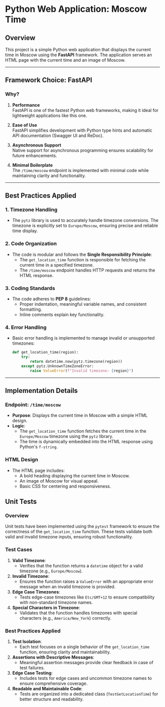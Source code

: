 # Python Web Application: Moscow Time

## Overview

This project is a simple Python web application that displays the current time in Moscow using the **FastAPI** framework. The application serves an HTML page with the current time and an image of Moscow.

---

## Framework Choice: FastAPI

### Why?

1. **Performance**  
   FastAPI is one of the fastest Python web frameworks, making it ideal for lightweight applications like this one.

2. **Ease of Use**  
   FastAPI simplifies development with Python type hints and automatic API documentation (Swagger UI and ReDoc).

3. **Asynchronous Support**  
   Native support for asynchronous programming ensures scalability for future enhancements.

4. **Minimal Boilerplate**  
   The `/time/moscow` endpoint is implemented with minimal code while maintaining clarity and functionality.

---

## Best Practices Applied

### 1. Timezone Handling
- The `pytz` library is used to accurately handle timezone conversions. The timezone is explicitly set to `Europe/Moscow`, ensuring precise and reliable time display.

### 2. Code Organization
- The code is modular and follows the **Single Responsibility Principle**:
  - The `get_location_time` function is responsible for fetching the current time in a specified timezone.
  - The `/time/moscow` endpoint handles HTTP requests and returns the HTML response.

### 3. Coding Standards
- The code adheres to **PEP 8** guidelines:
  - Proper indentation, meaningful variable names, and consistent formatting.
  - Inline comments explain key functionality.

### 4. Error Handling
- Basic error handling is implemented to manage invalid or unsupported timezones:
  ```python
  def get_location_time(region):
      try:
          return datetime.now(pytz.timezone(region))
      except pytz.UnknownTimeZoneError:
          raise ValueError(f"Invalid timezone: {region}")
  ```

---

## Implementation Details

### Endpoint: `/time/moscow`

- **Purpose**: Displays the current time in Moscow with a simple HTML design.
- **Logic**:
  - The `get_location_time` function fetches the current time in the `Europe/Moscow` timezone using the `pytz` library.
  - The time is dynamically embedded into the HTML response using Python's `f-string`.

### HTML Design

- The HTML page includes:
  - A bold heading displaying the current time in Moscow.
  - An image of Moscow for visual appeal.
  - Basic CSS for centering and responsiveness.


## Unit Tests

### Overview
Unit tests have been implemented using the `pytest` framework to ensure the correctness of the `get_location_time` function. These tests validate both valid and invalid timezone inputs, ensuring robust functionality.

### Test Cases
1. **Valid Timezone**:
   - Verifies that the function returns a `datetime` object for a valid timezone (e.g., `Europe/Moscow`).
2. **Invalid Timezone**:
   - Ensures the function raises a `ValueError` with an appropriate error message when an invalid timezone is provided.
3. **Edge Case Timezones**:
   - Tests edge-case timezones like `Etc/GMT+12` to ensure compatibility with non-standard timezone names.
4. **Special Characters in Timezone**:
   - Validates that the function handles timezones with special characters (e.g., `America/New_York`) correctly.

### Best Practices Applied
1. **Test Isolation**:
   - Each test focuses on a single behavior of the `get_location_time` function, ensuring clarity and maintainability.
2. **Assertions with Descriptive Messages**:
   - Meaningful assertion messages provide clear feedback in case of test failures.
3. **Edge Case Testing**:
   - Includes tests for edge cases and uncommon timezone names to ensure comprehensive coverage.
4. **Readable and Maintainable Code**:
   - Tests are organized into a dedicated class (`TestGetLocationTime`) for better structure and readability.